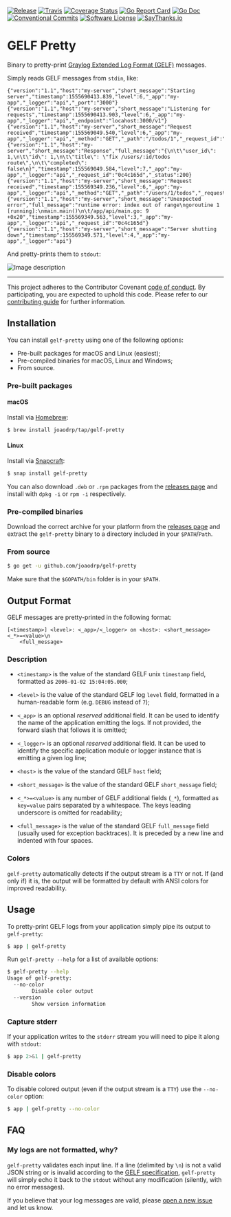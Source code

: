 [![Release](https://img.shields.io/github/release/joaodrp/gelf-pretty.svg)](https://github.com/joaodrp/gelf-pretty/releases/latest)
[![Travis](https://img.shields.io/travis/joaodrp/gelf-pretty.svg)](https://travis-ci.org/joaodrp/gelf-pretty)
[![Coverage Status](https://img.shields.io/codecov/c/github/joaodrp/gelf-pretty/master.svg)](https://codecov.io/gh/joaodrp/gelf-pretty)
[![Go Report Card](https://goreportcard.com/badge/github.com/joaodrp/gelf-pretty)](https://goreportcard.com/report/github.com/joaodrp/gelf-pretty)
[![Go Doc](https://img.shields.io/badge/godoc-reference-blue.svg)](http://godoc.org/github.com/joaodrp/gelf-pretty)
[![Conventional Commits](https://img.shields.io/badge/Conventional%20Commits-1.0.0-yellow.svg)](https://conventionalcommits.org)
[![Software License](https://img.shields.io/badge/license-MIT-brightgreen.svg)](LICENSE)
[![SayThanks.io](https://img.shields.io/badge/Say%20Thanks-!-1EAEDB.svg)](https://saythanks.io/to/joaodrp)

# GELF Pretty

Binary to pretty-print [Graylog Extended Log Format (GELF)](http://docs.graylog.org/en/latest/pages/gelf.html) messages.
 
Simply reads GELF messages from `stdin`, like:
 
```text
{"version":"1.1","host":"my-server","short_message":"Starting server","timestamp":1555690413.839,"level":6,"_app":"my-app","_logger":"api","_port":"3000"}
{"version":"1.1","host":"my-server","short_message":"Listening for requests","timestamp":1555690413.903,"level":6,"_app":"my-app","_logger":"api","_endpoint":"locahost:3000/v1"}
{"version":"1.1","host":"my-server","short_message":"Request received","timestamp":155569049.540,"level":6,"_app":"my-app","_logger":"api","_method":"GET","_path":"/todos/1","_request_id":"0c4c165d"}
{"version":"1.1","host":"my-server","short_message":"Response","full_message":"{\n\t\"user_id\": 1,\n\t\"id\": 1,\n\t\"title\": \"fix /users/:id/todos route\",\n\t\"completed\": false\n}","timestamp":155569049.584,"level":7,"_app":"my-app","_logger":"api","_request_id":"0c4c165d","_status":200}
{"version":"1.1","host":"my-server","short_message":"Request received","timestamp":155569349.236,"level":6,"_app":"my-app","_logger":"api","_method":"GET","_path":"/users/1/todos","_request_id":"0c4c165d"}
{"version":"1.1","host":"my-server","short_message":"Unexpected error","full_message":"runtime error: index out of range\ngoroutine 1 [running]:\nmain.main()\n\t/app/api/main.go: 9 +0x20","timestamp":155569349.563,"level":3,"_app":"my-app","_logger":"api","_request_id":"0c4c165d"}
{"version":"1.1","host":"my-server","short_message":"Server shutting down","timestamp":155569349.571,"level":4,"_app":"my-app","_logger":"api"}
```

And pretty-prints them to `stdout`:

![Image description](https://user-images.githubusercontent.com/484633/56434633-4eb7d900-62cd-11e9-8ff5-27d6f4931f7a.png)

---

This project adheres to the Contributor Covenant [code of conduct](CODE_OF_CONDUCT.md). By participating, you are expected to uphold this code. Please refer to our [contributing guide](CONTRIBUTING.md) for further information.

## Installation

You can install `gelf-pretty` using one of the following options:
 
- Pre-built packages for macOS and Linux (easiest);
- Pre-compiled binaries for macOS, Linux and Windows;
- From source.

### Pre-built packages
#### macOS

Install via [Homebrew](https://brew.sh/):

```bash
$ brew install joaodrp/tap/gelf-pretty
```

#### Linux

Install via [Snapcraft](https://snapcraft.io/gelf-pretty): 

```bash
$ snap install gelf-pretty
```

You can also download `.deb` or `.rpm` packages from the [releases page](https://github.com/joaodrp/gelf-pretty/releases) and install with `dpkg -i` or `rpm -i` respectively.

### Pre-compiled binaries

Download the correct archive for your platform from the [releases page](https://github.com/joaodrp/gelf-pretty/releases) and extract the `gelf-pretty` binary to a directory included in your `$PATH`/`Path`.

### From source

```bash
$ go get -u github.com/joaodrp/gelf-pretty
```
Make sure that the `$GOPATH/bin` folder is in your `$PATH`.

## Output Format

GELF messages are pretty-printed in the following format:

```text
[<timestamp>] <level>: <_app>/<_logger> on <host>: <short_message> <_*>=<value>\n
    <full_message>
```

### Description
- `<timestamp>` is the value of the standard GELF unix `timestamp` field, formatted as `2006-01-02 15:04:05.000`;

- `<level>` is the value of the standard GELF log `level` field, formatted in a human-readable form (e.g. `DEBUG` instead of `7`);

- `<_app>` is an optional *reserved* additional field. It can be used to identify the name of the application emitting the logs. If not provided, the forward slash that follows it is omitted;

- `<_logger>` is an optional *reserved* additional field. It can be used to identify the specific application module or logger instance that is emitting a given log line;

- `<host>` is the value of the standard GELF `host` field;

- `<short_message>` is the value of the standard GELF `short_message` field;

- `<_*>=<value>` is any number of GELF additional fields (`_*`), formatted as `key=value` pairs separated by a whitespace. The keys leading underscore is omitted for readability;

- `<full_message>` is the value of the standard GELF `full_message` field (usually used for exception backtraces). It is preceded by a new line and indented with four spaces.

### Colors

`gelf-pretty` automatically detects if the output stream is a `TTY` or not. If (and only if) it is, the output will be formatted by default with ANSI colors for improved readability.

## Usage

To pretty-print GELF logs from your application simply pipe its output to `gelf-pretty`:

```bash
$ app | gelf-pretty
```

Run `gelf-pretty --help` for a list of available options:

```bash
$ gelf-pretty --help
Usage of gelf-pretty:
  --no-color
        Disable color output
  --version
        Show version information
```

### Capture stderr

If your application writes to the `stderr` stream you will need to pipe it  along with `stdout`:

```bash
$ app 2>&1 | gelf-pretty
```

### Disable colors

To disable colored output (even if the output stream is a `TTY`) use the `--no-color` option:

```bash
$ app | gelf-pretty --no-color
```

## FAQ

### My logs are not formatted, why?

`gelf-pretty` validates each input line. If a line (delimited by `\n`) is not a valid JSON string or is invalid according to the [GELF specification](http://docs.graylog.org/en/latest/pages/gelf.html#gelf-payload-specification), `gelf-pretty` will simply echo it back to the `stdout` without any modification (silently, with no error messages).

If you believe that your log messages are valid, please [open a new issue](https://github.com/joaodrp/gelf-pretty/issues/new) and let us know.


